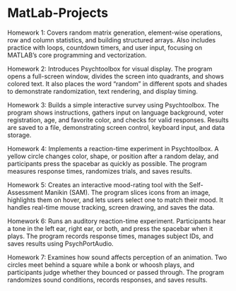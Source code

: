 # MatLab-Projects

Homework 1: Covers random matrix generation, element-wise operations, row and column statistics, and building structured arrays. Also includes practice with loops, countdown timers, and user input, focusing on MATLAB’s core programming and vectorization.

Homework 2: Introduces Psychtoolbox for visual display. The program opens a full-screen window, divides the screen into quadrants, and shows colored text. It also places the word “random” in different spots and shades to demonstrate randomization, text rendering, and display timing.

Homework 3: Builds a simple interactive survey using Psychtoolbox. The program shows instructions, gathers input on language background, voter registration, age, and favorite color, and checks for valid responses. Results are saved to a file, demonstrating screen control, keyboard input, and data storage.

Homework 4: Implements a reaction-time experiment in Psychtoolbox. A yellow circle changes color, shape, or position after a random delay, and participants press the spacebar as quickly as possible. The program measures response times, randomizes trials, and saves results.

Homework 5: Creates an interactive mood-rating tool with the Self-Assessment Manikin (SAM). The program slices icons from an image, highlights them on hover, and lets users select one to match their mood. It handles real-time mouse tracking, screen drawing, and saves the data.

Homework 6: Runs an auditory reaction-time experiment. Participants hear a tone in the left ear, right ear, or both, and press the spacebar when it plays. The program records response times, manages subject IDs, and saves results using PsychPortAudio.

Homework 7: Examines how sound affects perception of an animation. Two circles meet behind a square while a bonk or whoosh plays, and participants judge whether they bounced or passed through. The program randomizes sound conditions, records responses, and saves results.
